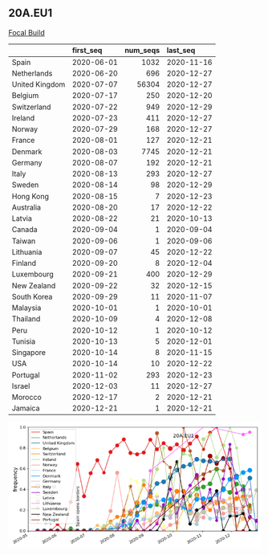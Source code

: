 

## 20A.EU1
[Focal Build](https://nextstrain.org/groups/neherlab/ncov/20A.EU1?f_region=Europe)

|                | first_seq   |   num_seqs | last_seq   |
|:---------------|:------------|-----------:|:-----------|
| Spain          | 2020-06-01  |       1032 | 2020-11-16 |
| Netherlands    | 2020-06-20  |        696 | 2020-12-27 |
| United Kingdom | 2020-07-07  |      56304 | 2020-12-27 |
| Belgium        | 2020-07-17  |        250 | 2020-12-20 |
| Switzerland    | 2020-07-22  |        949 | 2020-12-29 |
| Ireland        | 2020-07-23  |        411 | 2020-12-27 |
| Norway         | 2020-07-29  |        168 | 2020-12-27 |
| France         | 2020-08-01  |        127 | 2020-12-21 |
| Denmark        | 2020-08-03  |       7745 | 2020-12-21 |
| Germany        | 2020-08-07  |        192 | 2020-12-21 |
| Italy          | 2020-08-13  |        293 | 2020-12-27 |
| Sweden         | 2020-08-14  |         98 | 2020-12-29 |
| Hong Kong      | 2020-08-15  |          7 | 2020-12-23 |
| Australia      | 2020-08-20  |         17 | 2020-12-22 |
| Latvia         | 2020-08-22  |         21 | 2020-10-13 |
| Canada         | 2020-09-04  |          1 | 2020-09-04 |
| Taiwan         | 2020-09-06  |          1 | 2020-09-06 |
| Lithuania      | 2020-09-07  |         45 | 2020-12-22 |
| Finland        | 2020-09-20  |          8 | 2020-12-04 |
| Luxembourg     | 2020-09-21  |        400 | 2020-12-29 |
| New Zealand    | 2020-09-22  |         32 | 2020-12-15 |
| South Korea    | 2020-09-29  |         11 | 2020-11-07 |
| Malaysia       | 2020-10-01  |          1 | 2020-10-01 |
| Thailand       | 2020-10-09  |          4 | 2020-12-08 |
| Peru           | 2020-10-12  |          1 | 2020-10-12 |
| Tunisia        | 2020-10-13  |          5 | 2020-12-01 |
| Singapore      | 2020-10-14  |          8 | 2020-11-15 |
| USA            | 2020-10-14  |         10 | 2020-12-22 |
| Portugal       | 2020-11-02  |        293 | 2020-12-23 |
| Israel         | 2020-12-03  |         11 | 2020-12-27 |
| Morocco        | 2020-12-17  |          2 | 2020-12-21 |
| Jamaica        | 2020-12-21  |          1 | 2020-12-21 |

![Overall trends 20A.EU1](/overall_trends_figures/overall_trends_20A.EU1.png)